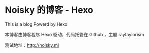 # Noisky 的博客 - Hexo
This is a blog Powerd by Hexo

本博客由博客程序 Hexo 驱动，代码托管在 Github ，主题 raytaylorism


测试地址：http://noisky.ml

